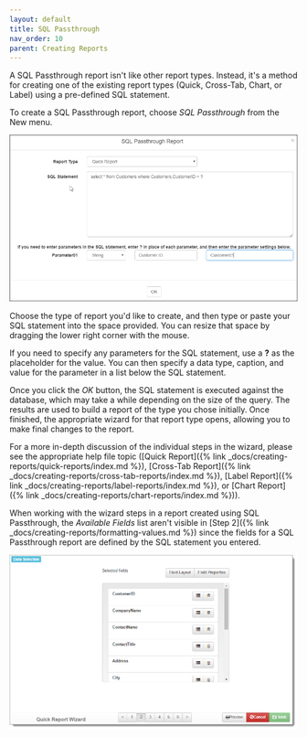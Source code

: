 ```yaml
---
layout: default
title: SQL Passthrough
nav_order: 10
parent: Creating Reports
---
```

A SQL Passthrough report isn't like other report types. Instead, it's a method for creating one of the existing report types (Quick, Cross-Tab, Chart, or Label) using a pre-defined SQL statement.

To create a SQL Passthrough report, choose *SQL Passthrough* from the New menu.

![](/assets/images/sqlpassthrough.png)

Choose the type of report you'd like to create, and then type or paste your SQL statement into the space provided. You can resize that space by dragging the lower right corner with the mouse.

If you need to specify any parameters for the SQL statement, use a **?** as the placeholder for the value. You can then specify a data type, caption, and value for the parameter in a list below the SQL statement.

Once you click the *OK* button, the SQL statement is executed against the database, which may take a while depending on the size of the query. The results are used to build a report of the type you chose initially. Once finished, the appropriate wizard for that report type opens, allowing you to make final changes to the report.

For a more in-depth discussion of the individual steps in the wizard, please see the appropriate help file topic ([Quick Report]({% link _docs/creating-reports/quick-reports/index.md %}), [Cross-Tab Report]({% link _docs/creating-reports/cross-tab-reports/index.md %}), [Label Report]({% link _docs/creating-reports/label-reports/index.md %}), or [Chart Report]({% link _docs/creating-reports/chart-reports/index.md %})).

When working with the wizard steps in a report created using SQL Passthrough, the *Available Fields* list aren't visible in [Step 2]({% link _docs/creating-reports/formatting-values.md %}) since the fields for a SQL Passthrough report are defined by the SQL statement you entered.

![](/assets/images/sqlpassthroughstep2.png)
